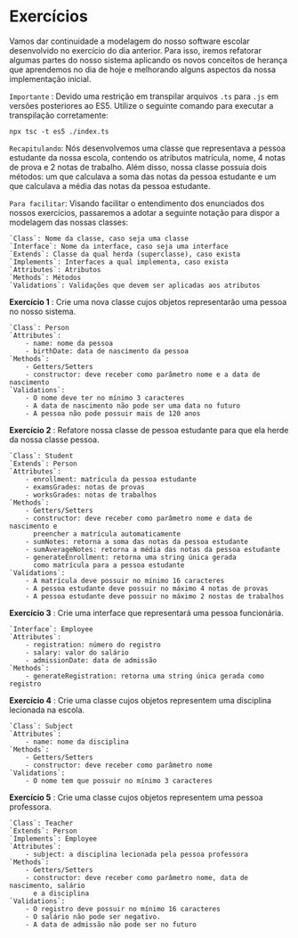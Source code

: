 # Exercícios

Vamos dar continuidade a modelagem do nosso software escolar desenvolvido no exercício do dia anterior. Para isso, iremos refatorar algumas partes do nosso sistema aplicando os novos conceitos de herança que aprendemos no dia de hoje e melhorando alguns aspectos da nossa implementação inicial.

`Importante` : Devido uma restrição em transpilar arquivos `.ts` para `.js` em versões posteriores ao ES5. Utilize o seguinte comando para executar a transpilação corretamente:
```
npx tsc -t es5 ./index.ts
```

`Recapitulando`: Nós desenvolvemos uma classe que representava a pessoa estudante da nossa escola, contendo os atributos matrícula, nome, 4 notas de prova e 2 notas de trabalho. Além disso, nossa classe possuía dois métodos: um que calculava a soma das notas da pessoa estudante e um que calculava a média das notas da pessoa estudante.

`Para facilitar`: Visando facilitar o entendimento dos enunciados dos nossos exercícios, passaremos a adotar a seguinte notação para dispor a modelagem das nossas classes:

```
`Class`: Nome da classe, caso seja uma classe
`Interface`: Nome da interface, caso seja uma interface
`Extends`: Classe da qual herda (superclasse), caso exista
`Implements`: Interfaces a qual implementa, caso exista
`Attributes`: Atributos
`Methods`: Métodos
`Validations`: Validações que devem ser aplicadas aos atributos
```

**Exercício 1** : Crie uma nova classe cujos objetos representarão uma pessoa no nosso sistema.
```
`Class`: Person
`Attributes`:
    - name: nome da pessoa
    - birthDate: data de nascimento da pessoa
`Methods`:
    - Getters/Setters
    - constructor: deve receber como parâmetro nome e a data de nascimento
`Validations`:
    - O nome deve ter no mínimo 3 caracteres
    - A data de nascimento não pode ser uma data no futuro
    - A pessoa não pode possuir mais de 120 anos
```

**Exercício 2** : Refatore nossa classe de pessoa estudante para que ela herde da nossa classe pessoa.
```
`Class`: Student
`Extends`: Person
`Attributes`:
    - enrollment: matrícula da pessoa estudante
    - examsGrades: notas de provas
    - worksGrades: notas de trabalhos
`Methods`:
    - Getters/Setters
    - constructor: deve receber como parâmetro nome e data de nascimento e 
      preencher a matrícula automaticamente
    - sumNotes: retorna a soma das notas da pessoa estudante
    - sumAverageNotes: retorna a média das notas da pessoa estudante
    - generateEnrollment: retorna uma string única gerada 
      como matrícula para a pessoa estudante
`Validations`:
    - A matrícula deve possuir no mínimo 16 caracteres
    - A pessoa estudante deve possuir no máximo 4 notas de provas
    - A pessoa estudante deve possuir no máximo 2 nostas de trabalhos
```

**Exercício 3** : Crie uma interface que representará uma pessoa funcionária.
```
`Interface`: Employee
`Attributes`:
    - registration: número do registro
    - salary: valor do salário
    - admissionDate: data de admissão
`Methods`:
    - generateRegistration: retorna uma string única gerada como registro
```

**Exercício 4** : Crie uma classe cujos objetos representem uma disciplina lecionada na escola.
```
`Class`: Subject
`Attributes`:
    - name: nome da disciplina
`Methods`:
    - Getters/Setters
    - constructor: deve receber como parâmetro nome
`Validations`:
    - O nome tem que possuir no mínimo 3 caracteres
```

**Exercício 5** : Crie uma classe cujos objetos representem uma pessoa professora.
```
`Class`: Teacher
`Extends`: Person
`Implements`: Employee
`Attributes`:
    - subject: a disciplina lecionada pela pessoa professora
`Methods`:
    - Getters/Setters
    - constructor: deve receber como parâmetro nome, data de nascimento, salário 
      e a disciplina
`Validations`:
    - O registro deve possuir no mínimo 16 caracteres
    - O salário não pode ser negativo.
    - A data de admissão não pode ser no futuro
```

